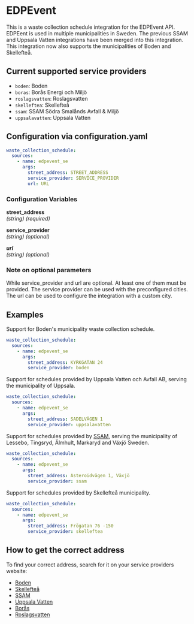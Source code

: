 # EDPEvent

This is a waste collection schedule integration for the EDPEvent API. EDPEent is used in multiple municipalities in Sweden. The previous SSAM and Uppsala Vatten integrations have been merged into this integration.
This integration now also supports the municipalities of Boden and Skellefteå.

## Current supported service providers
<!--Begin of service section-->
- `boden`: Boden
- `boras`: Borås Energi och Miljö
- `roslagsvatten`: Roslagsvatten
- `skelleftea`: Skellefteå
- `ssam`: SSAM Södra Smalånds Avfall & Miljö
- `uppsalavatten`: Uppsala Vatten
<!--End of service section-->

## Configuration via configuration.yaml

```yaml
waste_collection_schedule:
  sources:
    - name: edpevent_se
      args:
        street_address: STREET_ADDRESS
        service_provider: SERVICE_PROVIDER
        url: URL
```

### Configuration Variables

**street_address**  
*(string) (required)*

**service_provider**  
*(string) (optional)*

***url***  
*(string) (optional)*

### Note on optional parameters

While service_provider and url are optional. At least one of them must be provided. The service provider can be used with the preconfigured cities. The url can be used to configure the integration with a custom city.

## Examples

Support for Boden's municipality waste collection schedule.

```yaml
waste_collection_schedule:
  sources:
    - name: edpevent_se
      args:
        street_address: KYRKGATAN 24
        service_provider: boden
```

Support for schedules provided by Uppsala Vatten och Avfall AB, serving the municipality of Uppsala.

```yaml
waste_collection_schedule:
  sources:
    - name: edpevent_se
      args:
        street_address: SADELVÄGEN 1
        service_provider: uppsalavatten
```

Support for schedules provided by [SSAM](https://ssam.se/mitt-ssam/hamtdagar.html), serving the municipality of Lessebo, Tingsryd, Älmhult, Markaryd and Växjö Sweden.

```yaml
waste_collection_schedule:
  sources:
    - name: edpevent_se
      args:
        street_address: Asteroidvägen 1, Växjö
        service_provider: ssam
```

Support for schedules provided by Skellefteå municipality.

```yaml
waste_collection_schedule:
  sources:
    - name: edpevent_se
      args:
        street_address: Frögatan 76 -150
        service_provider: skelleftea
```

## How to get the correct address

To find your correct address, search for it on your service providers website:

- [Boden](https://www.boden.se/boende-trafik/avfall-och-aterbruk/avfall-395A)
- [Skellefteå](https://skelleftea.se/invanare/startsida/bygga-bo-och-miljo/avfall-och-atervinning/sophamtning---nar-toms-soporna)
- [SSAM](https://ssam.se/mitt-ssam/hamtdagar.html)
- [Uppsala Vatten](https://www.uppsalavatten.se/sjalvservice/hamtningar-och-berakningar/dag-for-sophamtning-och-slamtomning)
- [Borås](https://www.borasem.se/webb/privat/avfallochatervinning/abonnemangforhushallsavfall/nastatomningsdag.4.5a231a8f188bd840a1327da.html)
- [Roslagsvatten](https://roslagsvatten.se/hamtningsschema)
